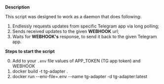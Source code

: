 **Description**

This script was designed to work as a daemon that does following:

1. Endlessly requests updates from specific Telegram app via long polling;
2. Sends received updates to the given __WEBHOOK__ url;
3. Waits for __WEBHOOK's__ response, to send it back to the given Telegram app.

**Steps to start the script**

0. Add to your `.env` file values of APP_TOKEN (TG app token) and WEBHOOK
1. docker build -t tg-adapter .
2. docker run --env-file=.env --name tg-adapter -d tg-adapter:latest
